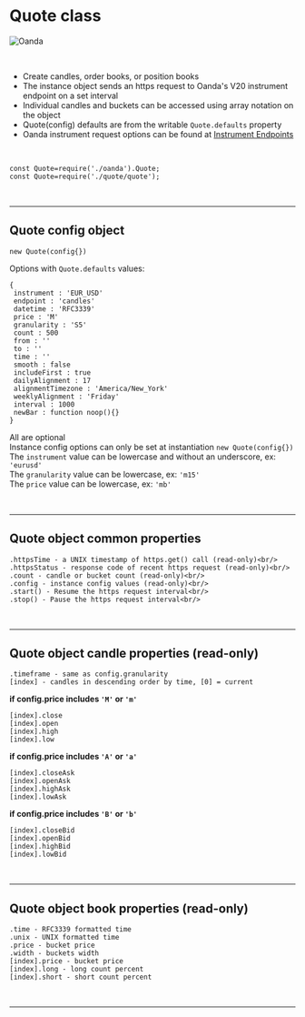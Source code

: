 # **Quote class** 

![Oanda](https://img.shields.io/badge/Oanda%20API-V20-blue)

<br/>

- Create candles, order books, or position books
- The instance object sends an https request to Oanda's V20 instrument endpoint on a set interval
- Individual candles and buckets can be accessed using array notation on the object
- Quote(config) defaults are from the writable `Quote.defaults` property
- Oanda instrument request options can be found at [Instrument Endpoints](https://developer.oanda.com/rest-live-v20/instrument-ep/)

<br/>

`const Quote=require('./oanda').Quote;`<br/>
`const Quote=require('./quote/quote');`

<br/>

---

Quote config object 
-

`new Quote(config{})`<br/>

Options with `Quote.defaults` values:<br/>

```
{
 instrument : 'EUR_USD'
 endpoint : 'candles'
 datetime : 'RFC3339'
 price : 'M'
 granularity : 'S5'
 count : 500
 from : ''
 to : ''
 time : ''
 smooth : false
 includeFirst : true
 dailyAlignment : 17
 alignmentTimezone : 'America/New_York'
 weeklyAlignment : 'Friday'
 interval : 1000
 newBar : function noop(){}
}
```

All are optional <br/>
Instance config options can only be set at instantiation `new Quote(config{})`<br/>
The `instrument` value can be lowercase and without an underscore, ex: `'eurusd'`<br/>
The `granularity` value can be lowercase, ex: `'m15'`<br/>
The `price` value can be lowercase, ex: `'mb'`<br/>

<br/>

---

Quote object common properties
-

```
.httpsTime - a UNIX timestamp of https.get() call (read-only)<br/>
.httpsStatus - response code of recent https request (read-only)<br/>
.count - candle or bucket count (read-only)<br/>
.config - instance config values (read-only)<br/>
.start() - Resume the https request interval<br/>
.stop() - Pause the https request interval<br/>
```

<br/>

---

Quote object candle properties (read-only)
-

```
.timeframe - same as config.granularity
[index] - candles in descending order by time, [0] = current
```

**if config.price includes `'M'` or `'m'`**
```
[index].close
[index].open
[index].high
[index].low
```

**if config.price includes `'A'` or `'a'`**
```
[index].closeAsk
[index].openAsk
[index].highAsk
[index].lowAsk
```

**if config.price includes `'B'` or `'b'`**
```
[index].closeBid
[index].openBid
[index].highBid
[index].lowBid
```

<br/>

---

Quote object book properties (read-only)
-

```
.time - RFC3339 formatted time
.unix - UNIX formatted time
.price - bucket price
.width - buckets width
[index].price - bucket price
[index].long - long count percent
[index].short - short count percent
```

<br/>

---
